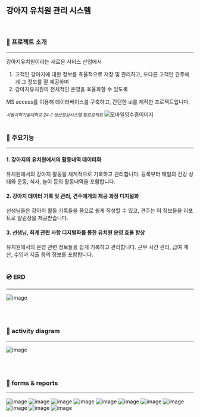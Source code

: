 ## 강아지 유치원 관리 시스템
<br/>

### :dog: 프로젝트 소개
---
강아지유치원이라는 새로운 서비스 산업에서 

1) 고객인 강아지에 대한 정보를 효율적으로 저장 및 관리하고, 또다른 고객인 견주에게 그 정보를 잘 제공하며
2) 강아지유치원의 전체적인 운영을 효율화할 수 있도록


MS access를 이용해 데이터베이스를 구축하고, 간단한 ui를 제작한 프로젝트입니다.


<small>_서울과학기술대학교 24-1 생산정보시스템 팀프로젝트_</small>
![모바일영수증이미지](https://github.com/user-attachments/assets/613616c7-0375-44ed-8320-cce8c668179c)
<br/><br/>


### :pushpin: 주요기능
---
#### 1. 강아지의 유치원에서의 활동내역 데이터화
유치원에서의 강아지 활동을 체계적으로 기록하고 관리합니다. 
등록부터 매일의 건강 상태와 운동, 식사, 놀이 등의 활동내역을 포함합니다.

#### 2. 강아지 데이터 기록 및 관리, 견주에게의 제공 과정 디지털화
선생님들은 강아지 활동 기록들을 폼으로 쉽게 작성할 수 있고, 견주는 이 정보들을 리포트로 알림장을 제공받습니다.

#### 3. 선생님, 회계 관련 사항 디지털화를 통한 유치원 운영 효율 향상
유치원에서의 운영 관련 정보들을 쉽게 기록하고 관리합니다. 
근무 시간 관리, 급여 계산, 수입과 지출 등의 정보를 포함합니다. 
<br/><br/>


### :cd: ERD
---
![image](https://github.com/user-attachments/assets/3728326f-ed2c-4fc3-a1c6-d27ee911b74b)

<br/><br/>


### :calling: activity diagram
---
![image](https://github.com/user-attachments/assets/2567f458-6468-4fae-8570-fd6166148e55)


<br/><br/>
### :memo: forms & reports
---
![image](https://github.com/user-attachments/assets/19643c82-b007-48e5-b44d-6992a3df3fab)
![image](https://github.com/user-attachments/assets/e3d37886-a2df-4b5c-8784-2c89d3490c58)
![image](https://github.com/user-attachments/assets/d8a5bfbd-f650-45d9-98e8-68fb10bc8596)
![image](https://github.com/user-attachments/assets/bb6c33da-3646-44cd-aa05-a70c6ca1e23a)
![image](https://github.com/user-attachments/assets/afb95a73-bf17-4194-ab4b-42482c719b17)
![image](https://github.com/user-attachments/assets/af768095-9c6d-4d83-b768-cb3f0cf60bca)
![image](https://github.com/user-attachments/assets/7fed0a69-d784-4c99-99a2-0c6acc512f2f)
![image](https://github.com/user-attachments/assets/cace6e40-95fa-4912-bf84-fea5060d4934)
![image](https://github.com/user-attachments/assets/b26d7fd3-c849-445f-8838-68fe7b5969ae)
![image](https://github.com/user-attachments/assets/8c38b484-d34e-46d1-beda-dd78849fd1e0)
![image](https://github.com/user-attachments/assets/00fa91b0-117f-47b5-8fdf-c667166e5a7b)
